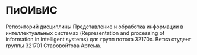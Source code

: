 # ПиОИвИС
 Репозиторий дисциплины Представление и обработка информации в интеллектуальных системах 
 (Representation and processing of information in intelligent systems) для групп потока 32170х.
 Ветка студент группы 321701 Старовойтова Артема.
